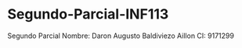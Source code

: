 # Segundo-Parcial-INF113
Segundo Parcial              Nombre: Daron Augusto Baldiviezo Aillon
CI: 9171299
